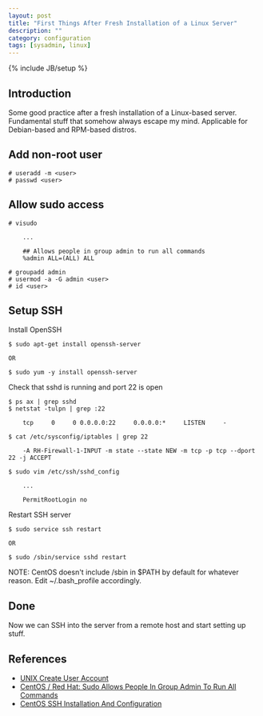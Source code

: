 ```yaml
---
layout: post
title: "First Things After Fresh Installation of a Linux Server"
description: ""
category: configuration
tags: [sysadmin, linux]
---
```

{% include JB/setup %}

## Introduction ##

Some good practice after a fresh installation of a Linux-based server. Fundamental stuff that somehow always escape my mind. Applicable for Debian-based and RPM-based distros.


## Add non-root user ##

	# useradd -m <user>
	# passwd <user>


## Allow sudo access ##

	# visudo

		...

		## Allows people in group admin to run all commands
		%admin ALL=(ALL) ALL

	# groupadd admin
	# usermod -a -G admin <user>
	# id <user>


## Setup SSH ##

Install OpenSSH

	$ sudo apt-get install openssh-server

	OR

	$ sudo yum -y install openssh-server

Check that sshd is running and port 22 is open

	$ ps ax | grep sshd
	$ netstat -tulpn | grep :22

		tcp     0     0 0.0.0.0:22     0.0.0.0:*     LISTEN     -  

	$ cat /etc/sysconfig/iptables | grep 22

		-A RH-Firewall-1-INPUT -m state --state NEW -m tcp -p tcp --dport 22 -j ACCEPT

	$ sudo vim /etc/ssh/sshd_config

		...

		PermitRootLogin no

Restart SSH server

	$ sudo service ssh restart

	OR

	$ sudo /sbin/service sshd restart


NOTE: CentOS doesn't include /sbin in $PATH by default for whatever reason. Edit ~/.bash_profile accordingly.


## Done ##

Now we can SSH into the server from a remote host and start setting up stuff.


## References ##

* [UNIX Create User Account](http://www.cyberciti.biz/faq/unix-create-user-account/)
* [CentOS / Red Hat: Sudo Allows People In Group Admin To Run All Commands](http://www.cyberciti.biz/faq/linux-sudo-allows-people-in-group-admin/)
* [CentOS SSH Installation And Configuration](http://www.cyberciti.biz/faq/centos-ssh/)